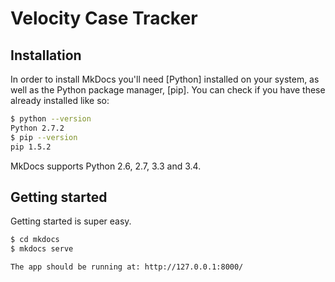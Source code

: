 # Velocity Case Tracker

## Installation

In order to install MkDocs you'll need [Python] installed on your system, as
well as the Python package manager, [pip]. You can check if you have these
already installed like so:

```bash
$ python --version
Python 2.7.2
$ pip --version
pip 1.5.2
```

MkDocs supports Python 2.6, 2.7, 3.3 and 3.4.

## Getting started

Getting started is super easy.

```bash
$ cd mkdocs
$ mkdocs serve

The app should be running at: http://127.0.0.1:8000/
```

